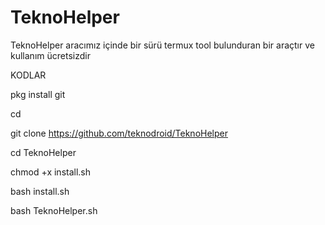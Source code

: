 # TeknoHelper

TeknoHelper aracımız içinde bir sürü termux tool bulunduran bir araçtır ve kullanım ücretsizdir 

KODLAR


pkg install git 

cd

git clone https://github.com/teknodroid/TeknoHelper 

cd TeknoHelper 

chmod +x install.sh 

bash install.sh 

bash TeknoHelper.sh
